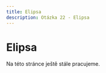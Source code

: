 ```yaml
---
title: Elipsa
description: Otázka 22 - Elipsa
---
```


# Elipsa

Na této stránce ještě stále pracujeme.
